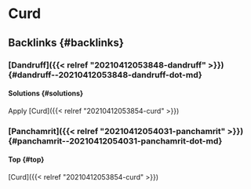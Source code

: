 # Curd


## Backlinks {#backlinks}


### [Dandruff]({{< relref "20210412053848-dandruff" >}}) {#dandruff--20210412053848-dandruff-dot-md}


#### Solutions {#solutions}

Apply [Curd]({{< relref "20210412053854-curd" >}})


### [Panchamrit]({{< relref "20210412054031-panchamrit" >}}) {#panchamrit--20210412054031-panchamrit-dot-md}


#### Top {#top}

[Curd]({{< relref "20210412053854-curd" >}})

